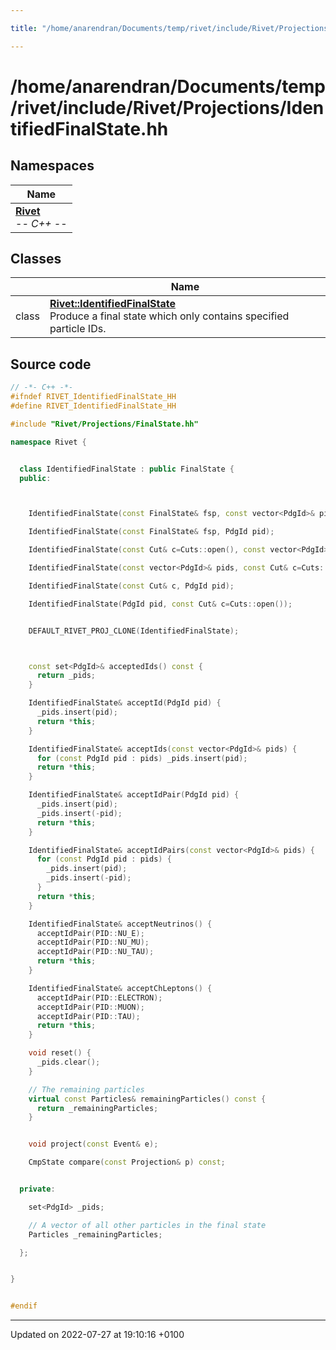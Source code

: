 ```yaml
---

title: "/home/anarendran/Documents/temp/rivet/include/Rivet/Projections/IdentifiedFinalState.hh"

---
```


# /home/anarendran/Documents/temp/rivet/include/Rivet/Projections/IdentifiedFinalState.hh



## Namespaces

| Name           |
| -------------- |
| **[Rivet](http://example.org/namespaces/namespacerivet/)** <br>-*- C++ -*-  |

## Classes

|                | Name           |
| -------------- | -------------- |
| class | **[Rivet::IdentifiedFinalState](http://example.org/classes/classrivet_1_1identifiedfinalstate/)** <br>Produce a final state which only contains specified particle IDs.  |




## Source code

```cpp
// -*- C++ -*-
#ifndef RIVET_IdentifiedFinalState_HH
#define RIVET_IdentifiedFinalState_HH

#include "Rivet/Projections/FinalState.hh"

namespace Rivet {


  class IdentifiedFinalState : public FinalState {
  public:



    IdentifiedFinalState(const FinalState& fsp, const vector<PdgId>& pids=vector<PdgId>());

    IdentifiedFinalState(const FinalState& fsp, PdgId pid);

    IdentifiedFinalState(const Cut& c=Cuts::open(), const vector<PdgId>& pids=vector<PdgId>());

    IdentifiedFinalState(const vector<PdgId>& pids, const Cut& c=Cuts::open());

    IdentifiedFinalState(const Cut& c, PdgId pid);

    IdentifiedFinalState(PdgId pid, const Cut& c=Cuts::open());


    DEFAULT_RIVET_PROJ_CLONE(IdentifiedFinalState);



    const set<PdgId>& acceptedIds() const {
      return _pids;
    }

    IdentifiedFinalState& acceptId(PdgId pid) {
      _pids.insert(pid);
      return *this;
    }

    IdentifiedFinalState& acceptIds(const vector<PdgId>& pids) {
      for (const PdgId pid : pids) _pids.insert(pid);
      return *this;
    }

    IdentifiedFinalState& acceptIdPair(PdgId pid) {
      _pids.insert(pid);
      _pids.insert(-pid);
      return *this;
    }

    IdentifiedFinalState& acceptIdPairs(const vector<PdgId>& pids) {
      for (const PdgId pid : pids) {
        _pids.insert(pid);
        _pids.insert(-pid);
      }
      return *this;
    }

    IdentifiedFinalState& acceptNeutrinos() {
      acceptIdPair(PID::NU_E);
      acceptIdPair(PID::NU_MU);
      acceptIdPair(PID::NU_TAU);
      return *this;
    }

    IdentifiedFinalState& acceptChLeptons() {
      acceptIdPair(PID::ELECTRON);
      acceptIdPair(PID::MUON);
      acceptIdPair(PID::TAU);
      return *this;
    }

    void reset() {
      _pids.clear();
    }

    // The remaining particles
    virtual const Particles& remainingParticles() const {
      return _remainingParticles;
    }


    void project(const Event& e);

    CmpState compare(const Projection& p) const;


  private:

    set<PdgId> _pids;

    // A vector of all other particles in the final state
    Particles _remainingParticles;

  };


}


#endif
```


-------------------------------

Updated on 2022-07-27 at 19:10:16 +0100
